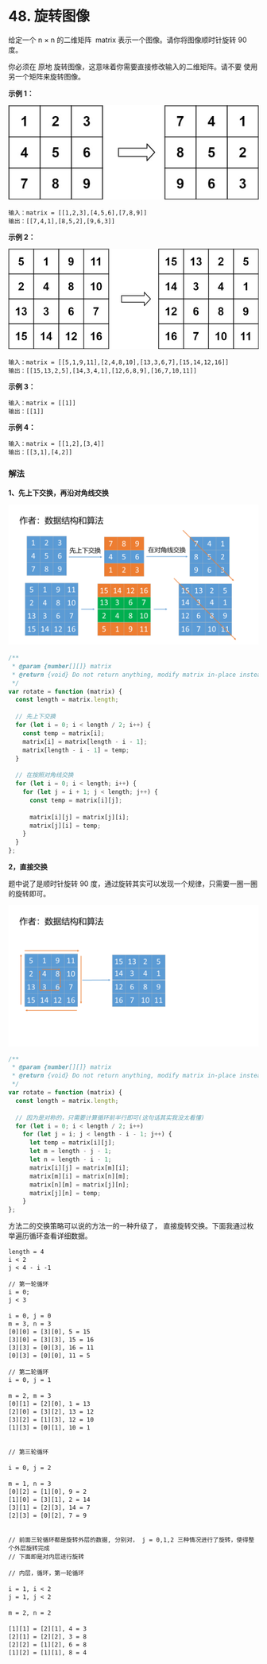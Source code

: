 # 48. 旋转图像

<script setup>
import TagList from '../../components/TagList.vue';
import Level from '../../components/Level.vue';
</script>

<Level level="middle" />

<TagList :list="[{label: '数组', type: 'primary'},{label: '数学', type: 'success',}, {label: '矩阵', type: 'darkorchid'}]"/>

给定一个 n × n 的二维矩阵  matrix 表示一个图像。请你将图像顺时针旋转 90 度。

你必须在 原地 旋转图像，这意味着你需要直接修改输入的二维矩阵。请不要 使用另一个矩阵来旋转图像。

**示例 1：**

![](../../public/mat1.jpg)

```
输入：matrix = [[1,2,3],[4,5,6],[7,8,9]]
输出：[[7,4,1],[8,5,2],[9,6,3]]
```

**示例 2：**

![](../../public/mat2.jpg)

```
输入：matrix = [[5,1,9,11],[2,4,8,10],[13,3,6,7],[15,14,12,16]]
输出：[[15,13,2,5],[14,3,4,1],[12,6,8,9],[16,7,10,11]]
```

**示例 3：**

```
输入：matrix = [[1]]
输出：[[1]]
```

**示例 4：**

```
输入：matrix = [[1,2],[3,4]]
输出：[[3,1],[4,2]]
```

### 解法

**1、先上下交换，再沿对角线交换**

![](../../public/1.png)

```js
/**
 * @param {number[][]} matrix
 * @return {void} Do not return anything, modify matrix in-place instead.
 */
var rotate = function (matrix) {
  const length = matrix.length;

  // 先上下交换
  for (let i = 0; i < length / 2; i++) {
    const temp = matrix[i];
    matrix[i] = matrix[length - i - 1];
    matrix[length - i - 1] = temp;
  }

  // 在按照对角线交换
  for (let i = 0; i < length; i++) {
    for (let j = i + 1; j < length; j++) {
      const temp = matrix[i][j];

      matrix[i][j] = matrix[j][i];
      matrix[j][i] = temp;
    }
  }
};
```

**2，直接交换**

题中说了是顺时针旋转 90 度，通过旋转其实可以发现一个规律，只需要一圈一圈的旋转即可。

![](../../public/2.png)

```js
/**
 * @param {number[][]} matrix
 * @return {void} Do not return anything, modify matrix in-place instead.
 */
var rotate = function (matrix) {
  const length = matrix.length;

  // 因为是对称的，只需要计算循环前半行即可(这句话其实我没太看懂)
  for (let i = 0; i < length / 2; i++)
    for (let j = i; j < length - i - 1; j++) {
      let temp = matrix[i][j];
      let m = length - j - 1;
      let n = length - i - 1;
      matrix[i][j] = matrix[m][i];
      matrix[m][i] = matrix[n][m];
      matrix[n][m] = matrix[j][n];
      matrix[j][n] = temp;
    }
};
```

方法二的交换策略可以说的方法一的一种升级了， 直接旋转交换。下面我通过枚举遍历循环查看详细数据。

```
length = 4
i < 2
j < 4 - i -1

// 第一轮循环
i = 0;
j < 3

i = 0, j = 0
m = 3, n = 3
[0][0] = [3][0], 5 = 15
[3][0] = [3][3], 15 = 16
[3][3] = [0][3], 16 = 11
[0][3] = [0][0], 11 = 5

// 第二轮循环
i = 0, j = 1

m = 2, m = 3
[0][1] = [2][0], 1 = 13
[2][0] = [3][2], 13 = 12
[3][2] = [1][3], 12 = 10
[1][3] = [0][1], 10 = 1


// 第三轮循环

i = 0, j = 2

m = 1, n = 3
[0][2] = [1][0], 9 = 2
[1][0] = [3][1], 2 = 14
[3][1] = [2][3], 14 = 7
[2][3] = [0][2], 7 = 9


// 前面三轮循环都是旋转外层的数据, 分别对， j = 0,1,2 三种情况进行了旋转，使得整个外层旋转完成
// 下面即是对内层进行旋转

// 内层，循环，第一轮循环

i = 1, i < 2
j = 1, j < 2

m = 2, n = 2

[1][1] = [2][1], 4 = 3
[2][1] = [2][2], 3 = 8
[2][2] = [1][2], 6 = 8
[1][2] = [1][1], 8 = 4


```
